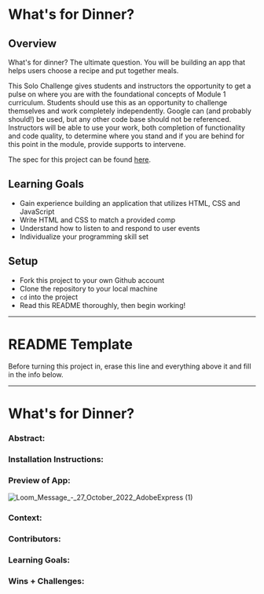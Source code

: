 # What's for Dinner?

## Overview

What's for dinner? The ultimate question. You will be building an app that helps users choose a recipe and put together meals. 

This Solo Challenge gives students and instructors the opportunity to get a pulse on where you are with the foundational concepts of Module 1 curriculum. Students should use this as an opportunity to challenge themselves and work completely independently. Google can (and probably should!) be used, but any other code base should not be referenced. Instructors will be able to use your work, both completion of functionality and code quality, to determine where you stand and if you are behind for this point in the module, provide supports to intervene.

The spec for this project can be found [here](https://frontend.turing.io/projects/module-1/dinner.html). 

## Learning Goals

- Gain experience building an application that utilizes HTML, CSS and JavaScript
- Write HTML and CSS to match a provided comp
- Understand how to listen to and respond to user events
- Individualize your programming skill set

## Setup

- Fork this project to your own Github account
- Clone the repository to your local machine
- `cd` into the project
- Read this README thoroughly, then begin working!

______________________________________________________  
# README Template  
Before turning this project in, erase this line and everything above it and fill in the info below.  
______________________________________________________  

# What's for Dinner? 

### Abstract:
[//]: <> (Briefly describe what you built and its features. What problem is the app solving? How does this application solve that problem?)

### Installation Instructions:
[//]: <> (What steps does a person have to take to get your app cloned down and running?)

### Preview of App:
[//]: <> (Provide ONE gif or screenshot of your application - choose the "coolest" piece of functionality to show off.)

![Loom_Message_-_27_October_2022_AdobeExpress (1)](https://user-images.githubusercontent.com/113863021/198585721-62da7752-29e3-45de-9e2f-d5f266dbbeed.gif)


### Context:
[//]: <> (Give some context for the project here. How long did you have to work on it? How far into the Turing program are you?)

### Contributors:
[//]: <> (Who worked on this application? Link to their GitHubs.)

### Learning Goals:
[//]: <> (What were the learning goals of this project? What tech did you work with?)

### Wins + Challenges:
[//]: <> (What are 2-3 wins you have from this project? What were some challenges you faced - and how did you get over them?)
